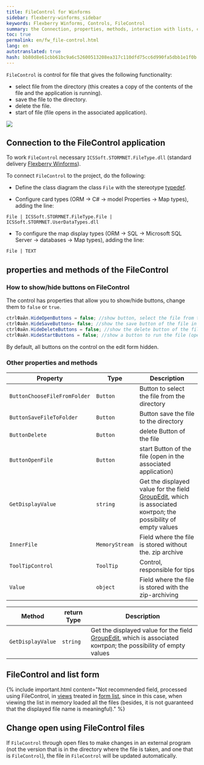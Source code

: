 ```yaml
--- 
title: FileControl for Winforms 
sidebar: flexberry-winforms_sidebar 
keywords: Flexberry Winforms, Controls, FileControl 
summary: the Connection, properties, methods, interaction with lists, change files 
toc: true 
permalink: en/fw_file-control.html 
lang: en 
autotranslated: true 
hash: bb80d8e61cbb61bc9a6c52600513208ea317c110dfd75cc6d990fa5dbb1e1f0b 
--- 
```


`FileControl` is control for file that gives the following functionality: 

* select file from the directory (this creates a copy of the contents of the file and the application is running). 
* save the file to the directory. 
* delete the file. 
* start of file (file opens in the associated application). 

![](/images/pages/products/flexberry-winforms/controls/file-control/file-control.png) 

## Connection to the FileControl application 

To work `FileControl` necessary `ICSSoft.STORMNET.FileType.dll` (standard delivery [Flexberry Winforms](fw_landing_page.html)). 

To connect `FileControl` to the project, do the following: 

* Define the class diagram the class `File` with the stereotype [typedef](fd_typedef.html). 

* Configure card types (ORM -> C# -> model Properties -> Map types), adding the line: 

```
File | ICSSoft.STORMNET.FileType.File | ICSSoft.STORMNET.UserDataTypes.dll
``` 

* To configure the map display types (ORM -> SQL -> Microsoft SQL Server -> databases -> Map types), adding the line: 

```
File | TEXT
``` 

## properties and methods of the FileControl 

### How to show/hide buttons on FileControl 

The control has properties that allow you to show/hide buttons, change them to `false` or `true`. 

```csharp
ctrlФайл.HideOpenButtons = false; //show button, select the file from the directory 
ctrlФайл.HideSaveButtons= false; //show the save button of the file in the directory 
ctrlФайл.HideDeleteButtons = false; //show the delete button of the file 
ctrlФайл.HideStartButtons = false; //show a button to run the file (open in the associated application) 
``` 

By default, all buttons on the control on the edit form hidden. 

### Other properties and methods 

| Property | Type | Description | 
| ------------- | ------------- | ------------- | 
| `ButtonChooseFileFromFolder` | `Button` | Button to select the file from the directory | 
| `ButtonSaveFileToFolder` | `Button` | Button save the file to the directory 
| `ButtonDelete` | `Button` | delete Button of the file 
| `ButtonOpenFile` | `Button` | start Button of the file (open in the associated application) 
| `GetDisplayValue` | `string` | Get the displayed value for the field [GroupEdit](fw_group-edit.html), which is associated контрол; the possibility of empty values 
| `InnerFile` | `MemoryStream` | Field where the file is stored without the. zip archive 
| `ToolTipControl` | `ToolTip` | Control, responsible for tips 
| `Value` | `object` | Field where the file is stored with the zip-archiving 

| Method | return Type |Description | 
| ------------- | ------------- | ------------- | 
| `GetDisplayValue` | `string` | Get the displayed value for the field [GroupEdit](fw_group-edit.html), which is associated контрол; the possibility of empty values| 

## FileControl and list form 

{% include important.html content="Not recommended field, processed using FileControl, in [views](fd_key-concepts.html) treated in [form list](fd_key-concepts.html), since in this case, when viewing the list in memory loaded all the files (besides, it is not guaranteed that the displayed file name is meaningful)." %} 

## Change open using FileControl files 

If `FileControl` through open files to make changes in an external program (not the version that is in the directory where the file is taken, and one that is `FileControl`), the file in `FileControl` will be updated automatically. 



